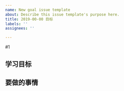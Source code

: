 ```yaml
---
name: New goal issue template
about: Describe this issue template's purpose here.
title: 2019-00-00 目标
labels: ''
assignees: ''

---
```


#1
## 学习目标

## 要做的事情

